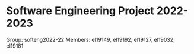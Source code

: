 # Software Engineering Project 2022-2023

Group: softeng2022-22
Members: el19149, el19192, el19127, el19032, el19181
  
  

